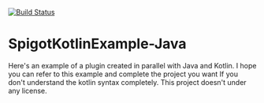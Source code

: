 [![Build Status](https://travis-ci.org/Ruskonert/SpigotKotlinExample-Java.svg?branch=master)](https://travis-ci.org/Ruskonert/SpigotKotlinExample-Java)
# SpigotKotlinExample-Java
Here's an example of a plugin created in parallel with Java and Kotlin. 
I hope you can refer to this example and complete the project you want If you don't understand the kotlin syntax completely.
This project doesn't under any license.


